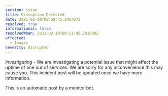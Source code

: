 ```yaml
---
section: issue
title: Disruption Detected
date: 2021-02-10T00:50:45.246707Z
resolved: true
informational: false
resolvedWhen: 2021-02-10T00:51:45.701908Z
affected:
  - Images
severity: disrupted
---
```

*Investigating* - We are investigating a potential issue that might affect the uptime of one our of services. We are sorry for any inconvenience this may cause you. This incident post will be updated once we have more information.

This is an automatic post by a monitor bot.
        